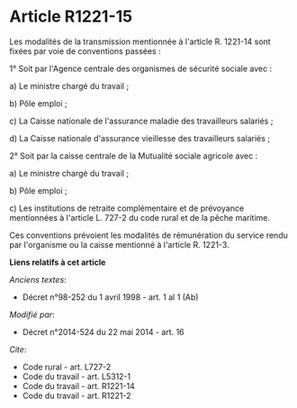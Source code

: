 # Article R1221-15

Les modalités de la transmission mentionnée à l'article R. 1221-14 sont fixées par voie de conventions passées : 

1° Soit par l'Agence centrale des organismes de sécurité sociale avec : 

a) Le ministre chargé du travail ; 

b) Pôle emploi ; 

c) La Caisse nationale de l'assurance maladie des travailleurs salariés ; 

d) La Caisse nationale d'assurance vieillesse des travailleurs salariés ; 

2° Soit par la caisse centrale de la Mutualité sociale agricole avec : 

a) Le ministre chargé du travail ; 

b) Pôle emploi ; 

c) Les institutions de retraite complémentaire et de prévoyance mentionnées à l'article L. 727-2 du code rural et de la pêche
maritime. 

Ces conventions prévoient les modalités de rémunération du service rendu par l'organisme ou la caisse mentionné à l'article
R. 1221-3.

**Liens relatifs à cet article**

_Anciens textes_:

  - Décret n°98-252 du 1 avril 1998 - art. 1 al 1 (Ab)

_Modifié par_:

  - Décret n°2014-524 du 22 mai 2014 - art. 16

_Cite_:

  - Code rural - art. L727-2
  - Code du travail - art. L5312-1
  - Code du travail - art. R1221-14
  - Code du travail - art. R1221-2
